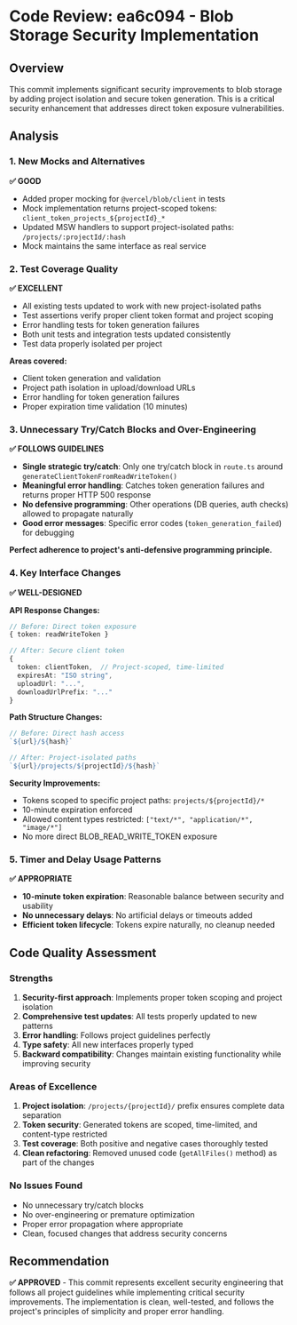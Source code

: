 # Code Review: ea6c094 - Blob Storage Security Implementation

## Overview
This commit implements significant security improvements to blob storage by adding project isolation and secure token generation. This is a critical security enhancement that addresses direct token exposure vulnerabilities.

## Analysis

### 1. New Mocks and Alternatives
**✅ GOOD**
- Added proper mocking for `@vercel/blob/client` in tests
- Mock implementation returns project-scoped tokens: `client_token_projects_${projectId}_*`
- Updated MSW handlers to support project-isolated paths: `/projects/:projectId/:hash`
- Mock maintains the same interface as real service

### 2. Test Coverage Quality
**✅ EXCELLENT**
- All existing tests updated to work with new project-isolated paths
- Test assertions verify proper client token format and project scoping
- Error handling tests for token generation failures
- Both unit tests and integration tests updated consistently
- Test data properly isolated per project

**Areas covered:**
- Client token generation and validation
- Project path isolation in upload/download URLs
- Error handling for token generation failures
- Proper expiration time validation (10 minutes)

### 3. Unnecessary Try/Catch Blocks and Over-Engineering
**✅ FOLLOWS GUIDELINES**
- **Single strategic try/catch**: Only one try/catch block in `route.ts` around `generateClientTokenFromReadWriteToken()`
- **Meaningful error handling**: Catches token generation failures and returns proper HTTP 500 response
- **No defensive programming**: Other operations (DB queries, auth checks) allowed to propagate naturally
- **Good error messages**: Specific error codes (`token_generation_failed`) for debugging

**Perfect adherence to project's anti-defensive programming principle.**

### 4. Key Interface Changes
**✅ WELL-DESIGNED**

**API Response Changes:**
```typescript
// Before: Direct token exposure
{ token: readWriteToken }

// After: Secure client token
{ 
  token: clientToken,  // Project-scoped, time-limited
  expiresAt: "ISO string",
  uploadUrl: "...",
  downloadUrlPrefix: "..."
}
```

**Path Structure Changes:**
```typescript
// Before: Direct hash access
`${url}/${hash}`

// After: Project-isolated paths  
`${url}/projects/${projectId}/${hash}`
```

**Security Improvements:**
- Tokens scoped to specific project paths: `projects/${projectId}/*`
- 10-minute expiration enforced
- Allowed content types restricted: `["text/*", "application/*", "image/*"]`
- No more direct BLOB_READ_WRITE_TOKEN exposure

### 5. Timer and Delay Usage Patterns
**✅ APPROPRIATE**
- **10-minute token expiration**: Reasonable balance between security and usability
- **No unnecessary delays**: No artificial delays or timeouts added
- **Efficient token lifecycle**: Tokens expire naturally, no cleanup needed

## Code Quality Assessment

### Strengths
1. **Security-first approach**: Implements proper token scoping and project isolation
2. **Comprehensive test updates**: All tests properly updated to new patterns
3. **Error handling**: Follows project guidelines perfectly
4. **Type safety**: All new interfaces properly typed
5. **Backward compatibility**: Changes maintain existing functionality while improving security

### Areas of Excellence
1. **Project isolation**: `/projects/{projectId}/` prefix ensures complete data separation
2. **Token security**: Generated tokens are scoped, time-limited, and content-type restricted
3. **Test coverage**: Both positive and negative cases thoroughly tested
4. **Clean refactoring**: Removed unused code (`getAllFiles()` method) as part of the changes

### No Issues Found
- No unnecessary try/catch blocks
- No over-engineering or premature optimization
- Proper error propagation where appropriate
- Clean, focused changes that address security concerns

## Recommendation
**✅ APPROVED** - This commit represents excellent security engineering that follows all project guidelines while implementing critical security improvements. The implementation is clean, well-tested, and follows the project's principles of simplicity and proper error handling.